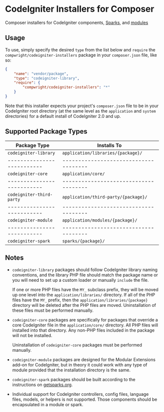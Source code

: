 CodeIgniter Installers for Composer
===================================

Composer installers for CodeIgniter components, [Sparks](http://getsparks.org/),
and [modules](https://bitbucket.org/wiredesignz/codeigniter-modular-extensions-hmvc/wiki/Home)

Usage
-----

To use, simply specify the desired `type` from the list below and `require` the
`compwright/codeigniter-installers` package in your `composer.json` file, like so:

```json
{
	"name": "vendor/package",
	"type": "codeigniter-library",
	"require": {
		"compwright/codeigniter-installers": "*"
	}
}
```

Note that this installer expects your project's `composer.json` file to be in your CodeIgniter root directory
(at the same level as the `application` and `system` directories) for a default install of CodeIgniter
2.0 and up.

Supported Package Types
-----------------------

Package Type              | Installs To
--------------------------|-------------------------------------
`codeigniter-library`     | `application/libraries/{package}/`
--------------------------|-------------------------------------
`codeigniter-core`        | `application/core/`
--------------------------|-------------------------------------
`codeigniter-third-party` | `application/third-party/{package}/`
--------------------------|-------------------------------------
`codeigniter-module`      | `application/modules/{package}/`
--------------------------|-------------------------------------
`codeigniter-spark`       | `sparks/{package}/`


Notes
-----

* `codeigniter-library` packages should follow CodeIgniter library naming conventions, and the
  library PHP file should match the package name or you will need to set up a custom loader
  or manually `include` the file.
  
  If one or more PHP files have the `MY_` subclass prefix, they will be moved up one level into the
  `application/libraries/` directory. If all of the PHP files have the `MY_` prefix, then the
  `application/libraries/{package}` directory will be deleted after the PHP files are moved.
  Uninstallation of these files must be performed manually.

* `codeigniter-core` packages are specifically for packages that override a core CodeIgniter file
  in the `application/core/` directory. All PHP files will installed into that directory. Any
  non-PHP files included in the package will not be installed.
  
  Uninstallation of `codeigniter-core` packages must be performed manually.

* `codeigniter-module` packages are designed for the Modular Extensions add-on for CodeIgniter, but
  in theory it could work with any type of module provided that the installation directory is the same.

* `codeigniter-spark` packages should be built according to the instructions on [getsparks.org](http://getsparks.org/make-sparks).

* Individual support for CodeIgniter controllers, config files, language files, models, or helpers
  is not supported. Those components should be encapsulated in a module or spark.

